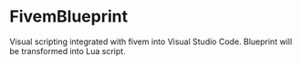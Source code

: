 # FivemBlueprint
Visual scripting integrated with fivem into Visual Studio Code. Blueprint will be transformed into Lua script.

